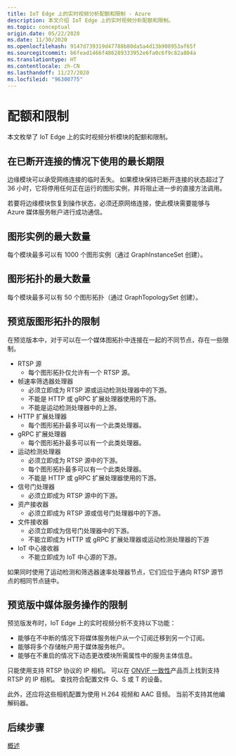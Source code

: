 ```yaml
---
title: IoT Edge 上的实时视频分析配额和限制 - Azure
description: 本文介绍 IoT Edge 上的实时视频分析配额和限制。
ms.topic: conceptual
origin.date: 05/22/2020
ms.date: 11/30/2020
ms.openlocfilehash: 9147d739319d47788b80da5a4d13b908953af65f
ms.sourcegitcommit: b6fead1466f486289333952e6fa0c6f9c82a804a
ms.translationtype: HT
ms.contentlocale: zh-CN
ms.lasthandoff: 11/27/2020
ms.locfileid: "96300775"
---
```

# <a name="quotas-and-limitations"></a>配额和限制

本文枚举了 IoT Edge 上的实时视频分析模块的配额和限制。

## <a name="maximum-period-of-disconnected-use"></a>在已断开连接的情况下使用的最长期限

边缘模块可以承受网络连接的临时丢失。 如果模块保持已断开连接的状态超过了 36 小时，它将停用任何正在运行的图形实例，并将阻止进一步的直接方法调用。

若要将边缘模块恢复到操作状态，必须还原网络连接，使此模块需要能够与 Azure 媒体服务帐户进行成功通信。

## <a name="maximum-number-of-graph-instances"></a>图形实例的最大数量

每个模块最多可以有 1000 个图形实例（通过 GraphInstanceSet 创建）。

## <a name="maximum-number-of-graph-topologies"></a>图形拓扑的最大数量

每个模块最多可以有 50 个图形拓扑（通过 GraphTopologySet 创建）。

## <a name="limitations-on-graph-topologies-at-preview"></a>预览版图形拓扑的限制

在预览版本中，对于可以在一个媒体图拓扑中连接在一起的不同节点，存在一些限制。

* RTSP 源
   * 每个图形拓扑仅允许有一个 RTSP 源。
* 帧速率筛选器处理器
   * 必须立即成为 RTSP 源或运动检测处理器中的下游。
   * 不能是 HTTP 或 gRPC 扩展处理器使用的下游。
   * 不能是运动检测处理器中的上游。
* HTTP 扩展处理器
   * 每个图形拓扑最多可以有一个此类处理器。
* gRPC 扩展处理器
   * 每个图形拓扑最多可以有一个此类处理器。
* 运动检测处理器
   * 必须立即成为 RTSP 源中的下游。
   * 每个图形拓扑最多可以有一个此类处理器。
   * 不能是 HTTP 或 gRPC 扩展处理器使用的下游。
* 信号门处理器
   * 必须立即成为 RTSP 源中的下游。
* 资产接收器 
   * 必须立即成为 RTSP 源或信号门处理器中的下游。
* 文件接收器
   * 必须立即成为信号门处理器中的下游。
   * 不能立即成为 HTTP 或 gRPC 扩展处理器或运动检测处理器的下游
* IoT 中心接收器
   * 不能立即成为 IoT 中心源的下游。

如果同时使用了运动检测和筛选器速率处理器节点，它们应位于通向 RTSP 源节点的相同节点链中。

## <a name="limitations-on-media-service-operations-at-preview"></a>预览版中媒体服务操作的限制

预览版发布时，IoT Edge 上的实时视频分析不支持以下功能：

* 能够在不中断的情况下将媒体服务帐户从一个订阅迁移到另一个订阅。
* 能够将多个存储帐户用于媒体服务帐户。
* 能够在不重启的情况下动态更改模块所需属性中的服务主体信息。

只能使用支持 RTSP 协议的 IP 相机。 可以在 [ONVIF 一致性](https://www.onvif.org/conformant-products)产品页上找到支持 RTSP 的 IP 相机。 查找符合配置文件 G、S 或 T 的设备。

此外，还应将这些相机配置为使用 H.264 视频和 AAC 音频。 当前不支持其他编解码器。 

## <a name="next-steps"></a>后续步骤

[概述](overview.md)
